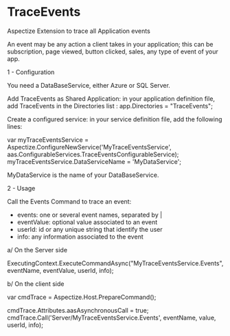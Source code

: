 # TraceEvents
Aspectize Extension to trace all Application events

An event may be any action a client takes in your application; this can be subscription, page viewed, button clicked, sales, any type of event of your app.

1 - Configuration

You need a DataBaseService, either Azure or SQL Server.

Add TraceEvents as Shared Application: in your application definition file, add TraceEvents in the Directories list :
app.Directories = "TraceEvents";

Create a configured service: in your service definition file, add the following lines:

var myTraceEventsService = Aspectize.ConfigureNewService('MyTraceEventsService', aas.ConfigurableServices.TraceEventsConfigurableService);
myTraceEventsService.DataServiceName = 'MyDataService'; 

MyDataService is the name of your DataBaseService.

2 - Usage

Call the Events Command to trace an event:
- events: one or several event names, separated by |
- eventValue: optional value associated to an event
- userId: id or any unique string that identify the user
- info: any information associated to the event

a/ On the Server side

ExecutingContext.ExecuteCommandAsync("MyTraceEventsService.Events", eventName, eventValue, userId, info);

b/ On the client side

var cmdTrace = Aspectize.Host.PrepareCommand();

cmdTrace.Attributes.aasAsynchronousCall = true;
cmdTrace.Call('Server/MyTraceEventsService.Events', eventName, value, userId, info);



